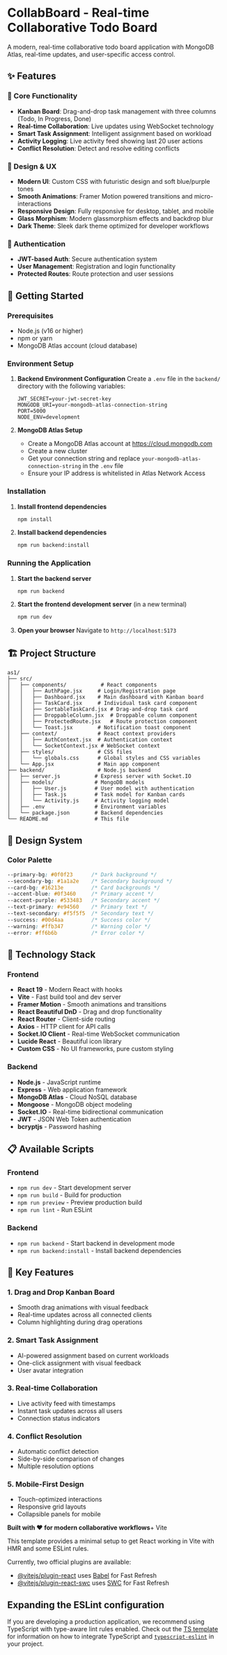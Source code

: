 # CollabBoard - Real-time Collaborative Todo Board

A modern, real-time collaborative todo board application with MongoDB Atlas, real-time updates, and user-specific access control.

## ✨ Features

### 🎯 Core Functionality
- **Kanban Board**: Drag-and-drop task management with three columns (Todo, In Progress, Done)
- **Real-time Collaboration**: Live updates using WebSocket technology
- **Smart Task Assignment**: Intelligent assignment based on workload
- **Activity Logging**: Live activity feed showing last 20 user actions
- **Conflict Resolution**: Detect and resolve editing conflicts

### 🎨 Design & UX
- **Modern UI**: Custom CSS with futuristic design and soft blue/purple tones
- **Smooth Animations**: Framer Motion powered transitions and micro-interactions
- **Responsive Design**: Fully responsive for desktop, tablet, and mobile
- **Glass Morphism**: Modern glassmorphism effects and backdrop blur
- **Dark Theme**: Sleek dark theme optimized for developer workflows

### 🔐 Authentication
- **JWT-based Auth**: Secure authentication system
- **User Management**: Registration and login functionality
- **Protected Routes**: Route protection and user sessions

## 🚀 Getting Started

### Prerequisites
- Node.js (v16 or higher)
- npm or yarn
- MongoDB Atlas account (cloud database)

### Environment Setup

1. **Backend Environment Configuration**
   Create a `.env` file in the `backend/` directory with the following variables:
   ```env
   JWT_SECRET=your-jwt-secret-key
   MONGODB_URI=your-mongodb-atlas-connection-string
   PORT=5000
   NODE_ENV=development
   ```

2. **MongoDB Atlas Setup**
   - Create a MongoDB Atlas account at https://cloud.mongodb.com
   - Create a new cluster
   - Get your connection string and replace `your-mongodb-atlas-connection-string` in the `.env` file
   - Ensure your IP address is whitelisted in Atlas Network Access

### Installation

1. **Install frontend dependencies**
   ```bash
   npm install
   ```

2. **Install backend dependencies**
   ```bash
   npm run backend:install
   ```

### Running the Application

1. **Start the backend server**
   ```bash
   npm run backend
   ```

2. **Start the frontend development server** (in a new terminal)
   ```bash
   npm run dev
   ```

3. **Open your browser**
   Navigate to `http://localhost:5173`

## 🏗️ Project Structure

```
as1/
├── src/
│   ├── components/           # React components
│   │   ├── AuthPage.jsx     # Login/Registration page
│   │   ├── Dashboard.jsx    # Main dashboard with Kanban board
│   │   ├── TaskCard.jsx     # Individual task card component
│   │   ├── SortableTaskCard.jsx # Drag-and-drop task card
│   │   ├── DroppableColumn.jsx  # Droppable column component
│   │   ├── ProtectedRoute.jsx   # Route protection component
│   │   └── Toast.jsx        # Notification toast component
│   ├── context/             # React context providers
│   │   ├── AuthContext.jsx  # Authentication context
│   │   └── SocketContext.jsx # WebSocket context
│   ├── styles/              # CSS files
│   │   └── globals.css      # Global styles and CSS variables
│   └── App.jsx              # Main app component
├── backend/                 # Node.js backend
│   ├── server.js           # Express server with Socket.IO
│   ├── models/             # MongoDB models
│   │   ├── User.js         # User model with authentication
│   │   ├── Task.js         # Task model for Kanban cards
│   │   └── Activity.js     # Activity logging model
│   ├── .env                # Environment variables
│   └── package.json        # Backend dependencies
└── README.md               # This file
```

## 🎨 Design System

### Color Palette
```css
--primary-bg: #0f0f23      /* Dark background */
--secondary-bg: #1a1a2e    /* Secondary background */
--card-bg: #16213e         /* Card backgrounds */
--accent-blue: #0f3460     /* Primary accent */
--accent-purple: #533483   /* Secondary accent */
--text-primary: #e94560    /* Primary text */
--text-secondary: #f5f5f5  /* Secondary text */
--success: #00d4aa         /* Success color */
--warning: #ffb347         /* Warning color */
--error: #ff6b6b           /* Error color */
```

## 🔧 Technology Stack

### Frontend
- **React 19** - Modern React with hooks
- **Vite** - Fast build tool and dev server
- **Framer Motion** - Smooth animations and transitions
- **React Beautiful DnD** - Drag and drop functionality
- **React Router** - Client-side routing
- **Axios** - HTTP client for API calls
- **Socket.IO Client** - Real-time WebSocket communication
- **Lucide React** - Beautiful icon library
- **Custom CSS** - No UI frameworks, pure custom styling

### Backend
- **Node.js** - JavaScript runtime
- **Express** - Web application framework
- **MongoDB Atlas** - Cloud NoSQL database
- **Mongoose** - MongoDB object modeling
- **Socket.IO** - Real-time bidirectional communication
- **JWT** - JSON Web Token authentication
- **bcryptjs** - Password hashing

## 📋 Available Scripts

### Frontend
- `npm run dev` - Start development server
- `npm run build` - Build for production
- `npm run preview` - Preview production build
- `npm run lint` - Run ESLint

### Backend
- `npm run backend` - Start backend in development mode
- `npm run backend:install` - Install backend dependencies

## 🌟 Key Features

### 1. **Drag and Drop Kanban Board**
- Smooth drag animations with visual feedback
- Real-time updates across all connected clients
- Column highlighting during drag operations

### 2. **Smart Task Assignment**
- AI-powered assignment based on current workloads
- One-click assignment with visual feedback
- User avatar integration

### 3. **Real-time Collaboration**
- Live activity feed with timestamps
- Instant task updates across all users
- Connection status indicators

### 4. **Conflict Resolution**
- Automatic conflict detection
- Side-by-side comparison of changes
- Multiple resolution options

### 5. **Mobile-First Design**
- Touch-optimized interactions
- Responsive grid layouts
- Collapsible panels for mobile

**Built with ❤️ for modern collaborative workflows**+ Vite

This template provides a minimal setup to get React working in Vite with HMR and some ESLint rules.

Currently, two official plugins are available:

- [@vitejs/plugin-react](https://github.com/vitejs/vite-plugin-react/blob/main/packages/plugin-react) uses [Babel](https://babeljs.io/) for Fast Refresh
- [@vitejs/plugin-react-swc](https://github.com/vitejs/vite-plugin-react/blob/main/packages/plugin-react-swc) uses [SWC](https://swc.rs/) for Fast Refresh

## Expanding the ESLint configuration

If you are developing a production application, we recommend using TypeScript with type-aware lint rules enabled. Check out the [TS template](https://github.com/vitejs/vite/tree/main/packages/create-vite/template-react-ts) for information on how to integrate TypeScript and [`typescript-eslint`](https://typescript-eslint.io) in your project.
